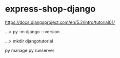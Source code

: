 # express-shop-django


https://docs.djangoproject.com/en/5.2/intro/tutorial01/


...\> py -m django --version


...\> mkdir djangotutorial


py manage.py runserver